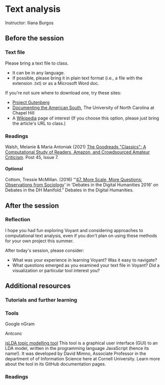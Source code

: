 # Text analysis
Instructor: Iliana Burgos

## Before the session

### Text file

Please bring a text file to class. 
* It can be in any language. 
* If possible, please bring it in plain text format (i.e., a file with the extension .txt) or as a Microsoft Word doc. 

If you're not sure where to download one, try these sites:

* [Project Gutenberg](https://www.gutenberg.org/)
* [Documenting the American South](https://docsouth.unc.edu/docsouthdata/), The University of North Carolina at Chapel Hill
* A [Wikipedia](https://www.wikipedia.org) page of interest (If you choose this option, please just bring the article's URL to class.)


### Readings

Walsh, Melanie & Maria Antoniak (2021) [The Goodreads "Classics": A Computational Study of Readers, Amazon, and Crowdsourced Amateur Criticism](https://post45.org/2021/04/the-goodreads-classics-a-computational-study-of-readers-amazon-and-crowdsourced-amateur-criticism/). Post 45, Issue 7.

#### Optional

Cottom, Tressie McMillan. (2016) “‘[47. More Scale, More Questions: Observations from Sociology](https://dhdebates.gc.cuny.edu/read/untitled/section/55e48b34-543a-41f7-97c9-8c8643bf8844#ch47)’ in ‘Debates in the Digital Humanities 2016’ on Debates in the DH Manifold.” Debates in the Digital Humanities. 


## After the session

### Reflection
I hope you had fun exploring Voyant and considering approaches to computational text analysis, even if you don't plan on using these methods for your own project this summer. 

After today's session, please consider:
* What was your experience in learning Voyant? Was it easy to navigate? 
* What questions emerged as you examined your text file in Voyant? Did a visualization or particular tool interest you?


## Additional resources

### Tutorials and further learning

### Tools

Google nGram

Antconc

[jsLDA topic modelling tool](https://mimno.infosci.cornell.edu/jsLDA/jslda.html)
This tool is a graphical user interface (GUI) to an LDA model, written in the programming language JavaScript (hence its name!). It was developed by David Mimno, Associate Professor in the department of of Information Science here at Cornell University. Learn more about the tool in its GitHub documentation pages.


### Readings
